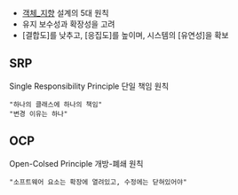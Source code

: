 - [객체_지향](객체_지향.md) 설계의 5대 원칙
- 유지 보수성과 확장성을 고려
- [결합도]를 낮추고, [응집도]를 높이며, 시스템의 [유연성]을 확보


## SRP
Single Responsibility Principle
단일 책임 원칙

	"하나의 클래스에 하나의 책임"
	"변경 이유는 하나"

## OCP
Open-Colsed Principle
개방-폐쇄 원칙

	"소프트웨어 요소는 확장에 열려있고, 수정에는 닫혀있어야"

